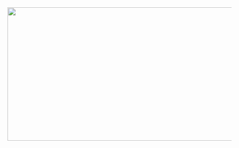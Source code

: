 <a href="https://github.com/devxb/gitanimals">
<img
  src="https://render.gitanimals.org/farms/LimiteDiTempo"
  width="600"
  height="300"
/>
</a>
</a>
</a>
